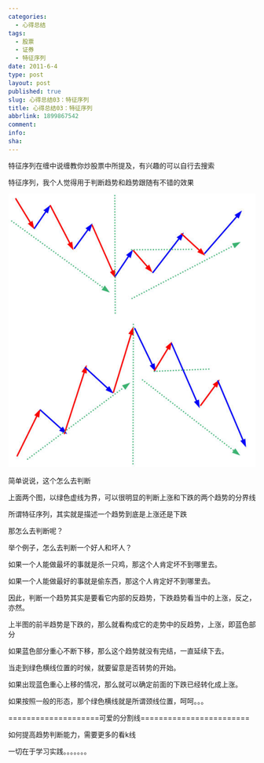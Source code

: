 ```yaml
---
categories:
  - 心得总结
tags:
  - 股票
  - 证券
  - 特征序列
date: 2011-6-4
type: post
layout: post
published: true
slug: 心得总结03：特征序列
title: 心得总结03：特征序列
abbrlink: 1899867542
comment:
info:
sha:
---
```

特征序列在缠中说缠教你炒股票中所提及，有兴趣的可以自行去搜索

特征序列，我个人觉得用于判断趋势和趋势跟随有不错的效果

![20110604-0](/images/20110604-0.jpeg)

简单说说，这个怎么去判断

上面两个图，以绿色虚线为界，可以很明显的判断上涨和下跌的两个趋势的分界线

所谓特征序列，其实就是描述一个趋势到底是上涨还是下跌

那怎么去判断呢？

举个例子，怎么去判断一个好人和坏人？

如果一个人能做最坏的事就是杀一只鸡，那这个人肯定坏不到哪里去。

如果一个人能做最好的事就是偷东西，那这个人肯定好不到哪里去。

因此，判断一个趋势其实是要看它内部的反趋势，下跌趋势看当中的上涨，反之，亦然。

上半图的前半趋势是下跌的，那么就看构成它的走势中的反趋势，上涨，即蓝色部分

如果蓝色部分重心不断下移，那么这个趋势就没有完结，一直延续下去。

当走到绿色横线位置的时候，就要留意是否转势的开始。

如果出现蓝色重心上移的情况，那么就可以确定前面的下跌已经转化成上涨。

如果按照一般的形态，那个绿色横线就是所谓颈线位置，呵呵。。。

====================可爱的分割线========================

如何提高趋势判断能力，需要更多的看k线

一切在于学习实践。。。。。。。